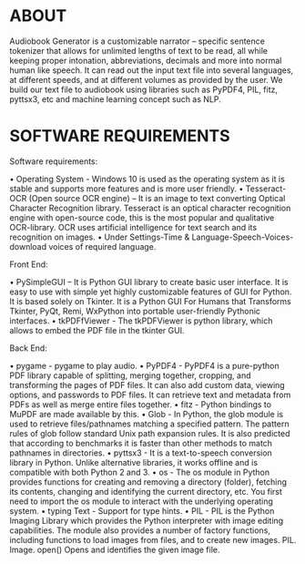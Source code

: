# ABOUT
Audiobook Generator is a customizable narrator – specific sentence tokenizer that allows for unlimited lengths of text to be read, all while keeping proper intonation, abbreviations, decimals and more into normal human like speech.
It can read out the input text file into several languages, at different speeds, and at different volumes as provided by the user. We build our text file to audiobook using libraries such as PyPDF4, PIL, fitz, pyttsx3, etc and machine learning concept such as NLP.
# SOFTWARE REQUIREMENTS
Software requirements:

•	Operating System - Windows 10 is used as the operating system as it is stable and supports more features and is more user friendly.
•	Tesseract-OCR (Open source OCR engine) – It is an image to text converting Optical Character Recognition library. Tesseract is an optical character recognition engine with open-source code, this is the most popular and qualitative OCR-library. OCR uses artificial intelligence for text search and its recognition on images.
•	Under Settings-Time & Language-Speech-Voices-download voices of required language.

  Front End:

•	PySimpleGUI – It is Python GUI library to create basic user interface. It is easy to use with simple yet highly customizable features of GUI for Python. It is based solely on Tkinter. It is a Python GUI For Humans that Transforms Tkinter, PyQt, Remi, WxPython into portable user-friendly Pythonic interfaces.
•	tkPDFfViewer - The tkPDFViewer is python library, which allows to embed the PDF file in the tkinter GUI.


  Back End:
  
•	pygame - pygame to play audio.
•	PyPDF4 - PyPDF4 is a pure-python PDF library capable of splitting, merging together, cropping, and transforming the pages of PDF files. It can also add custom data, viewing options, and passwords to PDF files. It can retrieve text and metadata from PDFs as well as merge entire files together.
•	fitz - Python bindings to MuPDF are made available by this.
•	Glob - In Python, the glob module is used to retrieve files/pathnames matching a specified pattern. The pattern rules of glob follow standard Unix path expansion rules. It is also predicted that according to benchmarks it is faster than other methods to match pathnames in directories.
•	pyttsx3 - It is a text-to-speech conversion library in Python. Unlike alternative libraries, it works offline and is compatible with both Python 2 and 3.
•	os - The os module in Python provides functions for creating and removing a directory (folder), fetching its contents, changing and identifying the current directory, etc. You first need to import the os module to interact with the underlying operating system.
•	typing Text - Support for type hints.
•	PIL - PIL is the Python Imaging Library which provides the Python interpreter with image editing capabilities. The module also provides a number of factory functions, including functions to load images from files, and to create new images. PIL. Image. open() Opens and identifies the given image file.


